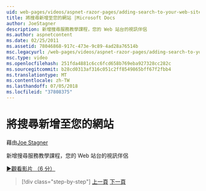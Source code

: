 ```yaml
---
uid: web-pages/videos/aspnet-razor-pages/adding-search-to-your-web-site
title: 將搜尋新增至您的網站 |Microsoft Docs
author: JoeStagner
description: 新增搜尋服務教學課程，您的 Web 站台的視訊伴侶
ms.author: aspnetcontent
ms.date: 02/25/2011
ms.assetid: 78046868-917c-473e-9c89-4ad28a76514b
msc.legacyurl: /web-pages/videos/aspnet-razor-pages/adding-search-to-your-web-site
msc.type: video
ms.openlocfilehash: 251fda4881c6cc6fcd658b769eba927328cc282c
ms.sourcegitcommit: b28cd0313af316c051c2ff8549865bff67f2fbb4
ms.translationtype: MT
ms.contentlocale: zh-TW
ms.lasthandoff: 07/05/2018
ms.locfileid: "37808375"
---
```

<a name="adding-search-to-your-web-site"></a>將搜尋新增至您的網站
====================
藉由[Joe Stagner](https://github.com/JoeStagner)

新增搜尋服務教學課程，您的 Web 站台的視訊伴侶

[&#9654;觀看影片 （6 分）](https://channel9.msdn.com/Blogs/ASP-NET-Site-Videos/adding-search-to-your-web-site)

> [!div class="step-by-step"]
> [上一頁](adding-email-to-your-web-site.md)
> [下一頁](adding-social-networking-to-your-website.md)
